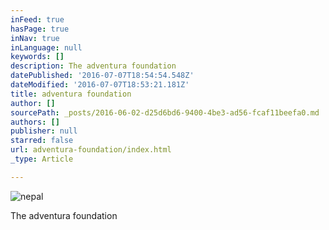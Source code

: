 ```yaml
---
inFeed: true
hasPage: true
inNav: true
inLanguage: null
keywords: []
description: The adventura foundation
datePublished: '2016-07-07T18:54:54.548Z'
dateModified: '2016-07-07T18:53:21.181Z'
title: adventura foundation
author: []
sourcePath: _posts/2016-06-02-d25d6bd6-9400-4be3-ad56-fcaf11beefa0.md
authors: []
publisher: null
starred: false
url: adventura-foundation/index.html
_type: Article

---
```

![nepal](https://the-grid-user-content.s3-us-west-2.amazonaws.com/02549bdb-c3fa-4773-9c96-282ef4386820.jpg)

The adventura foundation